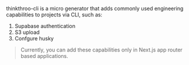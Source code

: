 thinkthroo-cli is a micro generator that adds commonly used engineering capabilities to projects via CLI, such as:
1. Supabase authentication
2. S3 upload
3. Confgure husky

> Currently, you can add these capabilities only in Next.js app router based applications.
